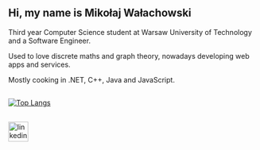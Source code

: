 ## Hi, my name is Mikołaj Wałachowski 
  Third year Computer Science student at Warsaw University of Technology and a Software Engineer. 

  Used to love discrete maths and graph theory, nowadays developing web apps and services.
  
  Mostly cooking in .NET, C++, Java and JavaScript.
##
<div align="left">

[![Top Langs](https://github-readme-stats.vercel.app/api/top-langs/?username=StiffGitt&layout=compact&exclude_repo=ShoalOfFishGPU)](https://github.com/anuraghazra/github-readme-stats)

</div>

##

<div align="left">
    <a href="https://www.linkedin.com/in/miko%C5%82aj-wa%C5%82achowski-bb6826271/" target="_blank">
        <img src="https://img.shields.io/static/v1?message=LinkedIn&logo=linkedin&label=&color=0e49a1&logoColor=white&labelColor=&style=for-the-badge" height="40" alt="linkedin logo"/>
    </a>
</div>
